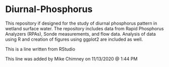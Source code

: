 # Diurnal-Phosphorus

This repository if designed for the study of diurnal phosphorus pattern in wetland surface water. The repository includes data from Rapid Phosphorus Analyzers (RPAs), Sonde measurements, and flow data. Analysis of data using R and creation of figures using ggplot2 are included as well. 


This is a line written from RStudio

This line was added by Mike Chimney on 11/13/2020 @ 1:44 PM